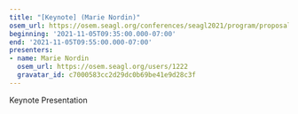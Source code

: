 ```yaml
---
title: "[Keynote] (Marie Nordin)"
osem_url: https://osem.seagl.org/conferences/seagl2021/program/proposals/871
beginning: '2021-11-05T09:35:00.000-07:00'
end: '2021-11-05T09:55:00.000-07:00'
presenters:
- name: Marie Nordin
  osem_url: https://osem.seagl.org/users/1222
  gravatar_id: c7000583cc2d29dc0b69be41e9d28c3f
---
```


Keynote Presentation
